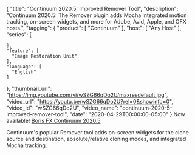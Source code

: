 {
  "title": "Continuum 2020.5: Improved Remover Tool",
  "description": "Continuum 2020.5: The Remover plugin adds Mocha integrated motion tracking, on-screen widgets, and more for Adobe, Avid, Apple, and OFX hosts.",
  "tagging": {
    "product": [
      "Continuum"
    ],
    "host": [
      "Any Host"
    ],
    "series": [

    ],
    "feature": [
      "Image Restoration Unit"
    ],
    "language": [
      "English"
    ]
  },
  "thumbnail_url": "https://img.youtube.com/vi/wSZG66qDo2U/maxresdefault.jpg",
  "video_url": "https://youtu.be/wSZG66qDo2U?rel=0&showinfo=0",
  "video_id": "wSZG66qDo2U",
  "video_name": "continuum-2020-5-improved-remover-tool",
  "date": "2020-04-29T00:00:00-05:00"
}
Now available! [Boris FX Continuum 2020.5](https://borisfx.com/products/continuum/ "Boris FX Continuum")

Continuum's popular Remover tool adds on-screen widgets for the clone source and destination, absolute/relative cloning modes, and integrated Mocha tracking.
